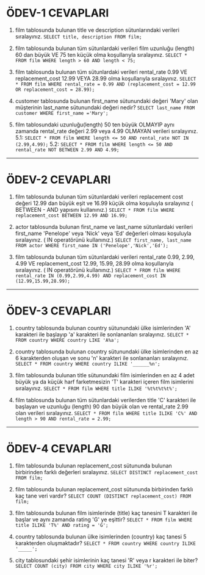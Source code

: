 # ÖDEV-1 CEVAPLARI

1. film tablosunda bulunan title ve description sütunlarındaki verileri sıralayınız.
   `SELECT title, description FROM film;`

2. film tablosunda bulunan tüm sütunlardaki verileri film uzunluğu (length) 60 dan büyük VE 75 ten küçük olma koşullarıyla sıralayınız.
   `SELECT * FROM film WHERE length > 60 AND length < 75;`

3. film tablosunda bulunan tüm sütunlardaki verileri rental_rate 0.99 VE replacement_cost 12.99 VEYA 28.99 olma koşullarıyla sıralayınız.
   `SELECT * FROM film WHERE rental_rate = 0.99 AND (replacement_cost = 12.99 OR replacement_cost = 28.99);`

4. customer tablosunda bulunan first_name sütunundaki değeri 'Mary' olan müşterinin last_name sütunundaki değeri nedir?
   `SELECT last_name FROM customer WHERE first_name ='Mary';`

5. film tablosundaki uzunluğu(length) 50 ten büyük OLMAYIP aynı zamanda rental_rate değeri 2.99 veya 4.99 OLMAYAN verileri sıralayınız. 
5.1:
   `SELECT * FROM film WHERE length <= 50 AND rental_rate NOT IN (2.99,4.99);`
5.2:
   `SELECT * FROM film WHERE length <= 50 AND rental_rate NOT BETWEEN 2.99 AND 4.99;`
   
---

# ÖDEV-2 CEVAPLARI

1. film tablosunda bulunan tüm sütunlardaki verileri replacement cost değeri 12.99 dan büyük eşit ve 16.99 küçük olma koşuluyla sıralayınız ( BETWEEN - AND yapısını kullanınız.)
   `SELECT * FROM film WHERE replacement_cost BETWEEN 12.99 AND 16.99;`

2. actor tablosunda bulunan first_name ve last_name sütunlardaki verileri first_name 'Penelope' veya 'Nick' veya 'Ed' değerleri olması koşuluyla sıralayınız. ( IN operatörünü kullanınız.)
   `SELECT first_name, last_name FROM actor WHERE first_name IN ('Penelope','Nick','Ed');`

3. film tablosunda bulunan tüm sütunlardaki verileri rental_rate 0.99, 2.99, 4.99 VE replacement_cost 12.99, 15.99, 28.99 olma koşullarıyla sıralayınız. ( IN operatörünü kullanınız.)
   `SELECT * FROM film WHERE rental_rate IN (0.99,2.99,4.99) AND replacement_cost IN (12.99,15.99,28.99);`
   
---

# ÖDEV-3 CEVAPLARI 

1. country tablosunda bulunan country sütunundaki ülke isimlerinden 'A' karakteri ile başlayıp 'a' karakteri ile sonlananları sıralayınız.
   `SELECT * FROM country WHERE country LIKE 'A%a';`

2. country tablosunda bulunan country sütunundaki ülke isimlerinden en az 6 karakterden oluşan ve sonu 'n' karakteri ile sonlananları sıralayınız.
   `SELECT * FROM country WHERE country ILIKE '______%n';`

3. film tablosunda bulunan title sütunundaki film isimlerinden en az 4 adet büyük ya da küçük harf farketmesizin 'T' karakteri içeren film isimlerini sıralayınız.
   `SELECT * FROM film WHERE title ILIKE '%t%t%t%t%';`

4. film tablosunda bulunan tüm sütunlardaki verilerden title 'C' karakteri ile başlayan ve uzunluğu (length) 90 dan büyük olan ve rental_rate 2.99 olan verileri sıralayınız.
   `SELECT * FROM film WHERE title ILIKE 'C%' AND length > 90 AND rental_rate = 2.99;`
   
---

# ÖDEV-4 CEVAPLARI
 
1. film tablosunda bulunan replacement_cost sütununda bulunan birbirinden farklı değerleri sıralayınız.
   `SELECT DISTINCT replacement_cost FROM film;`

2. film tablosunda bulunan replacement_cost sütununda birbirinden farklı kaç tane veri vardır?
   `SELECT COUNT (DISTINCT replacement_cost) FROM film;`

3. film tablosunda bulunan film isimlerinde (title) kaç tanesini T karakteri ile başlar ve aynı zamanda rating 'G' ye eşittir?
   `SELECT * FROM film WHERE title ILIKE 'T%' AND rating = 'G';`
   
5. country tablosunda bulunan ülke isimlerinden (country) kaç tanesi 5 karakterden oluşmaktadır?
   `SELECT * FROM country WHERE country ILIKE '_____';`

6. city tablosundaki şehir isimlerinin kaç tanesi 'R' veya r karakteri ile biter?
    `SELECT COUNT (city) FROM city WHERE city ILIKE '%r';`

